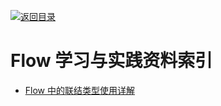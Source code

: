 [![返回目录](https://parg.co/UGo)](https://github.com/wxyyxc1992/Awesome-Reference) 
 
 
 
 
 
 

# Flow 学习与实践资料索引

- [Flow 中的联结类型使用详解](https://zhuanlan.zhihu.com/p/26401539)